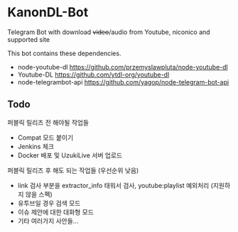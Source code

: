 # KanonDL-Bot

Telegram Bot with download ~~video~~/audio from Youtube, niconico and supported site

This bot contains these dependencies.

* node-youtube-dl https://github.com/przemyslawpluta/node-youtube-dl
* Youtube-DL https://github.com/ytdl-org/youtube-dl
* node-telegrambot-api https://github.com/yagop/node-telegram-bot-api

## Todo

퍼블릭 릴리즈 전 해야될 작업들

* Compat 모드 붙이기
* Jenkins 체크
* Docker 배포 및 UzukiLive 서버 업로드 

퍼블릭 릴리즈 후 해도 되는 작업들 (우선순위 낮음)

* link 검사 부분을 extractor_info 태워서 검사, youtube:playlist 예외처리 (지원하지 않을 스펙)
* 유투브일 경우 검색 모드 
* 이슈 제안에 대한 대화형 모드
* 기타 여러가지 사안들...